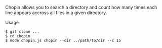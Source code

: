 Chopin allows you to search a directory and count how many times each line appears accross all files in a given directory. 

Usage
```
$ git clone ...
$ cd chopin
$ node chopin.js chopin --dir ../path/to/dir --c 15
```